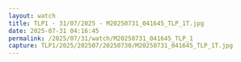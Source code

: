 ```yaml
---
layout: watch
title: TLP1 - 31/07/2025 - M20250731_041645_TLP_1T.jpg
date: 2025-07-31 04:16:45
permalink: /2025/07/31/watch/M20250731_041645_TLP_1
capture: TLP1/2025/202507/20250730/M20250731_041645_TLP_1T.jpg
---
```

